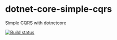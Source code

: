 # dotnet-core-simple-cqrs
Simple CQRS with dotnetcore

[![Build status](https://ci.appveyor.com/api/projects/status/7guir3238v4jjuss?svg=true)](https://ci.appveyor.com/project/EmreKarahan/dotnet-core-simple-cqrs)
